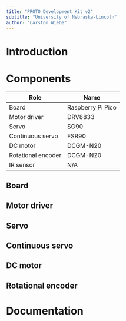 ```yaml
---
title: "PROTO Development Kit v2"
subtitle: "University of Nebraska-Lincoln"
author: "Carston Wiebe"
---
```


# Introduction

# Components

| Role               | Name              |
| ------------------ | ----------------- |
| Board              | Raspberry Pi Pico |
| Motor driver       | DRV8833           |
| Servo              | SG90              |
| Continuous servo   | FSR90             |
| DC motor           | DCGM-N20          |
| Rotational encoder | DCGM-N20          |
| IR sensor          | N/A               |

## Board

## Motor driver

## Servo

## Continuous servo

## DC motor

## Rotational encoder

# Documentation
